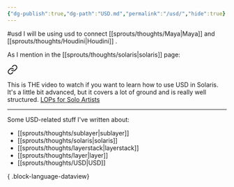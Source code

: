 ```yaml
---
{"dg-publish":true,"dg-path":"USD.md","permalink":"/usd/","hide":true}
---
```


#usd
I will be using usd to connect [[sprouts/thoughts/Maya\|Maya]] and [[sprouts/thoughts/Houdini\|Houdini]] . 

As I mention in the [[sprouts/thoughts/solaris\|solaris]] page:

<div class="transclusion internal-embed is-loaded"><a class="markdown-embed-link" href="/solaris/#a12d99" aria-label="Open link"><svg xmlns="http://www.w3.org/2000/svg" width="24" height="24" viewBox="0 0 24 24" fill="none" stroke="currentColor" stroke-width="2" stroke-linecap="round" stroke-linejoin="round" class="svg-icon lucide-link"><path d="M10 13a5 5 0 0 0 7.54.54l3-3a5 5 0 0 0-7.07-7.07l-1.72 1.71"></path><path d="M14 11a5 5 0 0 0-7.54-.54l-3 3a5 5 0 0 0 7.07 7.07l1.71-1.71"></path></svg></a><div class="markdown-embed">



This is THE video to watch if you want to learn how to use USD in Solaris. It's a little bit advanced, but it covers a lot of ground and is really well structured.  [LOPs for Solo Artists](https://youtu.be/WfC16LYYIAw?si=ploDRBvjzZE26z33) 

</div></div>


---
Some USD-related stuff I've written about:
- [[sprouts/thoughts/sublayer\|sublayer]]
- [[sprouts/thoughts/solaris\|solaris]]
- [[sprouts/thoughts/layerstack\|layerstack]]
- [[sprouts/thoughts/layer\|layer]]
- [[sprouts/thoughts/USD\|USD]]

{ .block-language-dataview}

